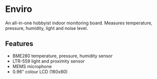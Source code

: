 <!--
---
name: Enviro
class: board
type: adc,sensor
formfactor: pHAT
manufacturer: Pimoroni
description: A package of environmental sensors for IoT projects
url: https://shop.pimoroni.com/products/enviro
github: https://github.com/pimoroni/enviroplus-python
buy: https://shop.pimoroni.com/products/enviro
image: 'pimoroni-enviro.png'
pincount: 40
eeprom: no
power:
  '2':
ground:
  '6':
  '9':
  '14':
  '20':
  '25':
  '30':
  '34':
  '39':
pin:
  '12':
    mode: PCM
    name: Mic i2s clk
  '35':
    mode: PCM
    name: Mic i2s fs
  '38':
    mode: PCM
    name: Mic i2c data
  '19':
    mode: SPI
  '23':
    mode: SPI
  '21':
    mode: output
    name: LCD D/C
  '32':
    mode: output
    name: Backlight
  '26':
    mode: spi
    name: SPI CS
  '3':
    mode: i2c
  '5':
    mode: i2c
i2c:
  '0x76':
    name: Temperature & Pressure Sensor
    device: BME280
  '0x23':
    name: Lux/Proximity Sensor
    device: LTR559
-->
# Enviro

An all-in-one hobbyist indoor monitoring board. Measures temperature, pressure, humidity, light and noise level.

## Features

* BME280 temperature, pressure, humidity sensor
* LTR-559 light and proximity sensor
* MEMS microphone
* 0.96" colour LCD (160x80)